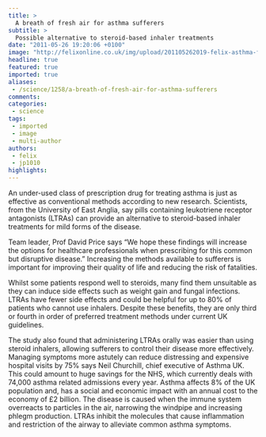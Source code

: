 ```yaml
---
title: >
  A breath of fresh air for asthma sufferers
subtitle: >
  Possible alternative to steroid-based inhaler treatments
date: "2011-05-26 19:20:06 +0100"
image: "http://felixonline.co.uk/img/upload/201105262019-felix-asthma-female-000010281053large.jpg"
headline: true
featured: true
imported: true
aliases:
 - /science/1258/a-breath-of-fresh-air-for-asthma-sufferers
comments:
categories:
 - science
tags:
 - imported
 - image
 - multi-author
authors:
 - felix
 - jp1010
highlights:
---
```


An under-used class of prescription drug for treating asthma is just as effective as conventional methods according to new research. Scientists, from the University of East Anglia, say pills containing leukotriene receptor antagonists (LTRAs) can provide an alternative to steroid-based inhaler treatments for mild forms of the disease.

Team leader, Prof David Price says “We hope these findings will increase the options for healthcare professionals when prescribing for this common but disruptive disease.” Increasing the methods available to sufferers is important for improving their quality of life and reducing the risk of fatalities.

Whilst some patients respond well to steroids, many find them unsuitable as they can induce side effects such as weight gain and fungal infections. LTRAs have fewer side effects and could be helpful for up to 80% of patients who cannot use inhalers. Despite these benefits, they are only third or fourth in order of preferred treatment methods under current UK guidelines.

The study also found that administering LTRAs orally was easier than using steroid inhalers, allowing sufferers to control their disease more effectively. Managing symptoms more astutely can reduce distressing and expensive hospital visits by 75% says Neil Churchill, chief executive of Asthma UK. This could amount to huge savings for the NHS, which currently deals with 74,000 asthma related admissions every year. Asthma affects 8% of the UK population and, has a social and economic impact with an annual cost to the economy of £2 billion. The disease is caused when the immune system overreacts to particles in the air, narrowing the windpipe and increasing phlegm production. LTRAs inhibit the molecules that cause inflammation and restriction of the airway to alleviate common asthma symptoms.
